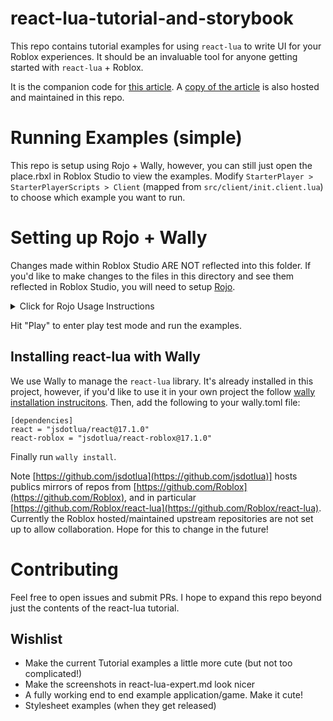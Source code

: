 # react-lua-tutorial-and-storybook

This repo contains tutorial examples for using `react-lua` to write UI for your Roblox experiences. It should be an invaluable tool for anyone getting started with `react-lua` + Roblox.

It is the companion code for [this article](https://devforum.roblox.com/t/how-to-react-roblox/2964543). A [copy of the article](https://github.com/minimapletinytools/react-lua-tutorial/blob/main/react-lua-expert.md) is also hosted and maintained in this repo.

# Running Examples (simple)

This repo is setup using Rojo + Wally, however, you can still just open the place.rbxl in Roblox Studio to view the examples. Modify `StarterPlayer > StarterPlayerScripts > Client` (mapped from `src/client/init.client.lua`) to choose which example you want to run. 

# Setting up Rojo + Wally

Changes made within Roblox Studio ARE NOT reflected into this folder. If you'd like to make changes to the files in this directory and see them reflected in Roblox Studio, you will need to setup [Rojo](https://rojo.space/). 

<details>
  <summary>Click for Rojo Usage Instructions</summary>
  Follow the installation instructions [here](https://rojo.space/docs/v7/getting-started/installation/). You must use [VSCode](https://code.visualstudio.com/). Once you install the Rojo VSCode extension, be sure to install the Rojo studio plugin as well. You can do this via the Rojo menu in VScode (⌘/ctrl+shift+p > Rojo: Open Menu > Instal Roblox Studio Plugin). Rojo runs a local http server for the Roblox Studio Rojo plugin to fetch your script changes from. To start this server, open the Rojo menu again (⌘/ctrl+shift+p > Rojo: Open Menu) and choose the last option to start the server for default.project.json (the project map file in this directory). Then, in the Roblox Studio Rojo plugin, connect to the server and all your changes here should automatically synchronize!
</details>

Hit "Play" to enter play test mode and run the examples.

## Installing react-lua with Wally

We use Wally to manage the `react-lua` library. It's already installed in this project, however, if you'd like to use it in your own project the follow [wally installation instrucitons](https://wally.run/install). Then, add the following to your wally.toml file:

```
[dependencies]
react = "jsdotlua/react@17.1.0"
react-roblox = "jsdotlua/react-roblox@17.1.0"
```

Finally run `wally install`.

Note [https://github.com/jsdotlua](https://github.com/jsdotlua)] hosts publics mirrors of repos from [https://github.com/Roblox](https://github.com/Roblox), and in particular [https://github.com/Roblox/react-lua](https://github.com/Roblox/react-lua). Currently the Roblox hosted/maintained upstream repositories are not set up to allow collaboration. Hope for this to change in the future!


# Contributing

Feel free to open issues and submit PRs. I hope to expand this repo beyond just the contents of the react-lua tutorial.

## Wishlist

- Make the current Tutorial examples a little more cute (but not too complicated!)
- Make the screenshots in react-lua-expert.md look nicer
- A fully working end to end example application/game. Make it cute!
- Stylesheet examples (when they get released)
